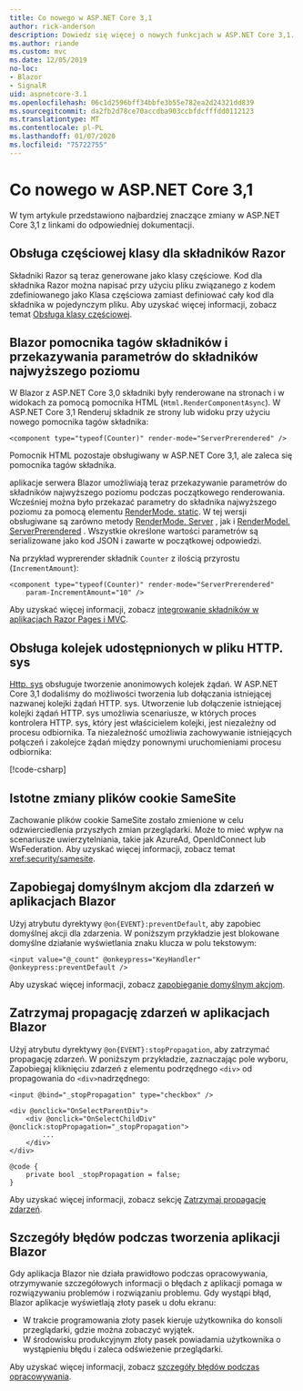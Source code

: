 ```yaml
---
title: Co nowego w ASP.NET Core 3,1
author: rick-anderson
description: Dowiedz się więcej o nowych funkcjach w ASP.NET Core 3,1.
ms.author: riande
ms.custom: mvc
ms.date: 12/05/2019
no-loc:
- Blazor
- SignalR
uid: aspnetcore-3.1
ms.openlocfilehash: 06c1d2596bff34bbfe3b55e782ea2d24321dd839
ms.sourcegitcommit: da2fb2d78ce70accdba903ccbfdcfffdd0112123
ms.translationtype: MT
ms.contentlocale: pl-PL
ms.lasthandoff: 01/07/2020
ms.locfileid: "75722755"
---
```

# <a name="whats-new-in-aspnet-core-31"></a>Co nowego w ASP.NET Core 3,1

W tym artykule przedstawiono najbardziej znaczące zmiany w ASP.NET Core 3,1 z linkami do odpowiedniej dokumentacji.

## <a name="partial-class-support-for-razor-components"></a>Obsługa częściowej klasy dla składników Razor

Składniki Razor są teraz generowane jako klasy częściowe. Kod dla składnika Razor można napisać przy użyciu pliku związanego z kodem zdefiniowanego jako Klasa częściowa zamiast definiować cały kod dla składnika w pojedynczym pliku. Aby uzyskać więcej informacji, zobacz temat [Obsługa klasy częściowej](xref:blazor/components#partial-class-support).

## <a name="opno-locblazor-component-tag-helper-and-pass-parameters-to-top-level-components"></a>Blazor pomocnika tagów składników i przekazywania parametrów do składników najwyższego poziomu

W Blazor z ASP.NET Core 3,0 składniki były renderowane na stronach i w widokach za pomocą pomocnika HTML (`Html.RenderComponentAsync`). W ASP.NET Core 3,1 Renderuj składnik ze strony lub widoku przy użyciu nowego pomocnika tagów składnika:

```cshtml
<component type="typeof(Counter)" render-mode="ServerPrerendered" />
```

Pomocnik HTML pozostaje obsługiwany w ASP.NET Core 3,1, ale zaleca się pomocnika tagów składnika.

aplikacje serwera Blazor umożliwiają teraz przekazywanie parametrów do składników najwyższego poziomu podczas początkowego renderowania. Wcześniej można było przekazać parametry do składnika najwyższego poziomu za pomocą elementu [RenderMode. static](xref:Microsoft.AspNetCore.Mvc.Rendering.RenderMode.Static). W tej wersji obsługiwane są zarówno metody [RenderMode. Server](xref:Microsoft.AspNetCore.Mvc.Rendering.RenderMode.Server) , jak i [RenderModel. ServerPrerendered](xref:Microsoft.AspNetCore.Mvc.Rendering.RenderMode.ServerPrerendered) . Wszystkie określone wartości parametrów są serializowane jako kod JSON i zawarte w początkowej odpowiedzi.

Na przykład wyprerender składnik `Counter` z ilością przyrostu (`IncrementAmount`):

```cshtml
<component type="typeof(Counter)" render-mode="ServerPrerendered" 
    param-IncrementAmount="10" />
```

Aby uzyskać więcej informacji, zobacz [integrowanie składników w aplikacjach Razor Pages i MVC](xref:blazor/components#integrate-components-into-razor-pages-and-mvc-apps).

## <a name="support-for-shared-queues-in-httpsys"></a>Obsługa kolejek udostępnionych w pliku HTTP. sys

[Http. sys](xref:fundamentals/servers/httpsys) obsługuje tworzenie anonimowych kolejek żądań. W ASP.NET Core 3,1 dodaliśmy do możliwości tworzenia lub dołączania istniejącej nazwanej kolejki żądań HTTP. sys. Utworzenie lub dołączenie istniejącej kolejki żądań HTTP. sys umożliwia scenariusze, w których proces kontrolera HTTP. sys, który jest właścicielem kolejki, jest niezależny od procesu odbiornika. Ta niezależność umożliwia zachowywanie istniejących połączeń i zakolejce żądań między ponownymi uruchomieniami procesu odbiornika:

[!code-csharp[](sample/Program.cs?name=snippet)]

## <a name="breaking-changes-for-samesite-cookies"></a>Istotne zmiany plików cookie SameSite

Zachowanie plików cookie SameSite zostało zmienione w celu odzwierciedlenia przyszłych zmian przeglądarki. Może to mieć wpływ na scenariusze uwierzytelniania, takie jak AzureAd, OpenIdConnect lub WsFederation. Aby uzyskać więcej informacji, zobacz temat <xref:security/samesite>.

## <a name="prevent-default-actions-for-events-in-opno-locblazor-apps"></a>Zapobiegaj domyślnym akcjom dla zdarzeń w aplikacjach Blazor

Użyj atrybutu dyrektywy `@on{EVENT}:preventDefault`, aby zapobiec domyślnej akcji dla zdarzenia. W poniższym przykładzie jest blokowane domyślne działanie wyświetlania znaku klucza w polu tekstowym:

```razor
<input value="@_count" @onkeypress="KeyHandler" @onkeypress:preventDefault />
```

Aby uzyskać więcej informacji, zobacz [zapobieganie domyślnym akcjom](xref:blazor/components#prevent-default-actions).

## <a name="stop-event-propagation-in-opno-locblazor-apps"></a>Zatrzymaj propagację zdarzeń w aplikacjach Blazor

Użyj atrybutu dyrektywy `@on{EVENT}:stopPropagation`, aby zatrzymać propagację zdarzeń. W poniższym przykładzie, zaznaczając pole wyboru, Zapobiegaj kliknięciu zdarzeń z elementu podrzędnego `<div>` od propagowania do `<div>`nadrzędnego:

```razor
<input @bind="_stopPropagation" type="checkbox" />

<div @onclick="OnSelectParentDiv">
    <div @onclick="OnSelectChildDiv" @onclick:stopPropagation="_stopPropagation">
        ...
    </div>
</div>

@code {
    private bool _stopPropagation = false;
}
```

Aby uzyskać więcej informacji, zobacz sekcję [Zatrzymaj propagację zdarzeń](xref:blazor/components#stop-event-propagation).

## <a name="detailed-errors-during-opno-locblazor-app-development"></a>Szczegóły błędów podczas tworzenia aplikacji Blazor

Gdy aplikacja Blazor nie działa prawidłowo podczas opracowywania, otrzymywanie szczegółowych informacji o błędach z aplikacji pomaga w rozwiązywaniu problemów i rozwiązaniu problemu. Gdy wystąpi błąd, Blazor aplikacje wyświetlają złoty pasek u dołu ekranu:

* W trakcie programowania złoty pasek kieruje użytkownika do konsoli przeglądarki, gdzie można zobaczyć wyjątek.
* W środowisku produkcyjnym złoty pasek powiadamia użytkownika o wystąpieniu błędu i zaleca odświeżenie przeglądarki.

Aby uzyskać więcej informacji, zobacz [szczegóły błędów podczas opracowywania](xref:blazor/handle-errors#detailed-errors-during-development).
